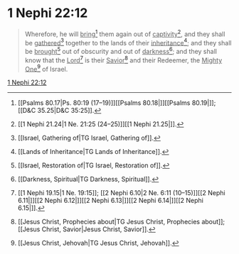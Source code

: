 # 1 Nephi 22:12

> Wherefore, he will <u>bring</u>[^a] them again out of <u>captivity</u>[^b], and they shall be <u>gathered</u>[^c] together to the lands of their <u>inheritance</u>[^d]; and they shall be <u>brought</u>[^e] out of obscurity and out of <u>darkness</u>[^f]; and they shall know that the <u>Lord</u>[^g] is their <u>Savior</u>[^h] and their Redeemer, the <u>Mighty One</u>[^i] of Israel.

[1 Nephi 22:12](https://www.churchofjesuschrist.org/study/scriptures/bofm/1-ne/22?lang=eng&id=p12#p12)


[^a]: [[Psalms 80.17|Ps. 80:19 (17–19)]][[Psalms 80.18|]][[Psalms 80.19|]]; [[D&C 35.25|D&C 35:25]].  
[^b]: [[1 Nephi 21.24|1 Ne. 21:25 (24–25)]][[1 Nephi 21.25|]].  
[^c]: [[Israel, Gathering of|TG Israel, Gathering of]].  
[^d]: [[Lands of Inheritance|TG Lands of Inheritance]].  
[^e]: [[Israel, Restoration of|TG Israel, Restoration of]].  
[^f]: [[Darkness, Spiritual|TG Darkness, Spiritual]].  
[^g]: [[1 Nephi 19.15|1 Ne. 19:15]]; [[2 Nephi 6.10|2 Ne. 6:11 (10–15)]][[2 Nephi 6.11|]][[2 Nephi 6.12|]][[2 Nephi 6.13|]][[2 Nephi 6.14|]][[2 Nephi 6.15|]].  
[^h]: [[Jesus Christ, Prophecies about|TG Jesus Christ, Prophecies about]]; [[Jesus Christ, Savior|Jesus Christ, Savior]].  
[^i]: [[Jesus Christ, Jehovah|TG Jesus Christ, Jehovah]].  
